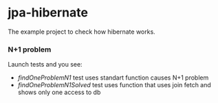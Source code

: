 # jpa-hibernate

The example project to check how hibernate works.

### N+1 problem
Launch tests and you see:
* *findOneProblemN1* test uses standart function causes N+1 problem
* *findOneProblemN1Solved* test uses function that uses join fetch and shows only one access to db
